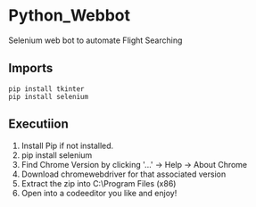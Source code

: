 # Python_Webbot
Selenium web bot to automate Flight Searching

## Imports
    pip install tkinter
    pip install selenium
    

## Executiion
1. Install Pip if not installed.
2. pip install selenium
3. Find Chrome Version by clicking '...' -> Help -> About Chrome
4. Download chromewebdriver for that associated version
5. Extract the zip into C:\Program Files (x86)
6. Open into a codeeditor you like and enjoy!


